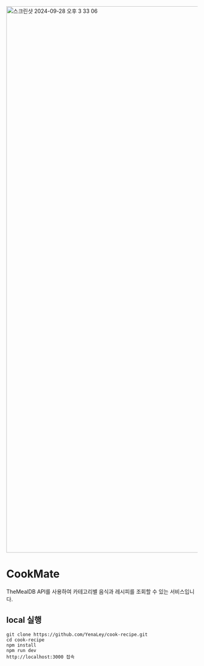 <img width="1440" alt="스크린샷 2024-09-28 오후 3 33 06" src="https://github.com/user-attachments/assets/2987baec-d88b-4c9c-ab05-1dc8948b93e6">

# CookMate

TheMealDB API를 사용하여 카테고리별 음식과 레시피를 조회할 수 있는 서비스입니다.

## local 실행
```
git clone https://github.com/YenaLey/cook-recipe.git
cd cook-recipe
npm install
npm run dev
http://localhost:3000 접속
```
